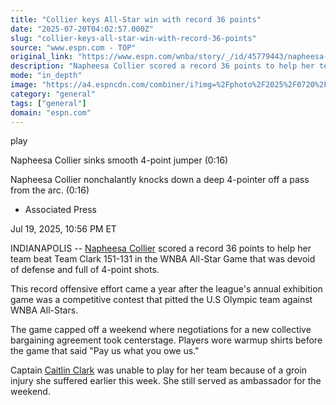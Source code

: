 ```yaml
---
title: "Collier keys All-Star win with record 36 points"
date: "2025-07-20T04:02:57.000Z"
slug: "collier-keys-all-star-win-with-record-36-points"
source: "www.espn.com - TOP"
original_link: "https://www.espn.com/wnba/story/_/id/45779443/napheesa-collier-keys-all-star-game-win-record-36-points"
description: "Napheesa Collier scored a record 36 points to help her team beat Team Clark 151-131 in the WNBA All-Star Game."
mode: "in_depth"
image: "https://a4.espncdn.com/combiner/i?img=%2Fphoto%2F2025%2F0720%2Fr1521156_1296x729_16%2D9.jpg"
category: "general"
tags: ["general"]
domain: "espn.com"
---
```

<div id="readability-page-1" class="page"><div data-video="watch,640,360,45779227,whitelist-GN|ZM|AI|PA|BI|CM|MQ|JM|KE|KY|SX|NG|BW|GY|GW|MX|LS|NE|SN|SL|DO|CR|SC|ZA|CV|BF|ZW|NZ|BJ|ST|GA|MH|PW|BO|GH|TC|BM|CI|MU|VI|CU|PY|MF|CG|ET|CL|PE|FJ|GQ|GD|UG|UY|MS|KM|AS|AM|AO|SZ|BZ|KN|CD|TT|LR|MZ|TZ|CO|LC|US|GU|MP|PR|UM|SR|BB|FM|ML|RW|NI|GT|VC|MW|MG|SS|GB|UK|VE|BQ|HN|RE|VG|CF|GF|BR|NA|AW|SV|AU|AG|GP|AR|GM|EC|TG|ER|HT|BS|" data-cerebro-id="687c4fb737ed595fcc63cac8" data-title="Napheesa Collier sinks smooth 4-point jumper" data-source="espn" data-contributing-partner="wsc"><div><picture><source srcset="https://a.espncdn.com/combiner/i?img=%2Fmedia%2Fmotion%2F2025%2F0719%2Fss_20250719_220856298_2900864%2Fss_20250719_220856298_2900864.jpg&amp;w=943&amp;h=530&amp;cquality=80&amp;format=jpg" media="(min-width: 376px)"><source srcset="https://a.espncdn.com/combiner/i?img=%2Fmedia%2Fmotion%2F2025%2F0719%2Fss_20250719_220856298_2900864%2Fss_20250719_220856298_2900864.jpg&amp;w=375&amp;cquality=80, https://a.espncdn.com/combiner/i?img=%2Fmedia%2Fmotion%2F2025%2F0719%2Fss_20250719_220856298_2900864%2Fss_20250719_220856298_2900864.jpg&amp;w=750&amp;cquality=40&amp;format=jpg 2x" media="(max-width: 375px)"></picture><p><span data-id="45779227">play</span></p></div><figcaption><div><p><span>Napheesa Collier sinks smooth 4-point jumper (0:16)</span></p><p>Napheesa Collier nonchalantly knocks down a deep 4-pointer off a pass from the arc. (0:16)</p></div></figcaption></div><div><div><ul><li><p>Associated Press</p></li></ul><p><span>Jul 19, 2025, 10:56 PM ET</span></p></div><p>INDIANAPOLIS -- <a data-player-guid="3050c42f-4845-9e46-c003-1b0adb4c5e14" href="https://www.espn.com/wnba/player/_/id/3917450/napheesa-collier">Napheesa Collier</a> scored a record 36 points to help her team beat Team Clark 151-131 in the WNBA All-Star Game that was devoid of defense and full of 4-point shots.</p><p>This record offensive effort came a year after the league's annual exhibition game was a competitive contest that pitted the U.S Olympic team against WNBA All-Stars.</p><p>The game capped off a weekend where negotiations for a new collective bargaining agreement took centerstage. Players wore warmup shirts before the game that said "Pay us what you owe us."</p><p>Captain <a data-player-guid="5ec40e1c-3104-322e-b80f-f358ea26aad4" href="https://www.espn.com/wnba/player/_/id/4433403/caitlin-clark">Caitlin Clark</a> was unable to play for her team because of a groin injury she suffered earlier this week. She still served as ambassador for the weekend.</p>
</div></div>